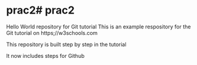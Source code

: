 # prac2# prac2
Hello World repository for Git tutorial
This is an example respository for the Git tutorial on https;//w3schools.com

This repository is built step by step in the tutorial

It now includes steps for Github
